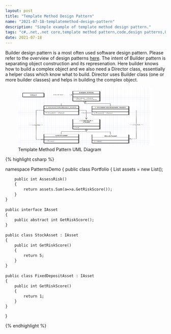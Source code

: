 ```yaml
---
layout: post
title: "Template Method Design Pattern"
name: "2021-07-18-templatemethod-design-pattern"
description: "Simple example of template method design pattern."
tags: "c#,.net,.net core,template method pattern,code,design patterns,UML,unified modeling language,technical article,blog,post"
date: 2021-07-18
---
```


<p>Builder design pattern is a most often used software design pattern. Please refer to the overview of design patterns <a href="http://srirangamv.github.io/blog/design-patterns-overview" target="_blank">here</a>. The intent of Builder pattern is separating object construction and its represenation. Here builder knows how to build a complex object and we also need a Director class, essentially a helper class which know what to build. Director uses Builder class (one or more builder classes) and helps in building the complex object.</p>

<p>
    <figure>
      <img src="/images/TemplatemethodPattern.png" alt="Template Method Pattern UML Diagram" width="716px" height="185px" />
      <figcaption>Template Method Pattern UML Diagram</figcaption>
    </figure>    
</p>

{% highlight csharp %}

namespace PatternsDemo
{
    public class Portfolio
    {
        List<IAsset> assets = new List<IAsset>();

        public int AssessRisk()
        {
            return assets.Sum(a=>a.GetRiskScore());
        }
    }

    public interface IAsset
    {        
        public abstract int GetRiskScore();
    }

    public class StockAsset : IAsset
    {
        public int GetRiskScore()
        {
            return 5;
        }
    }

    public class FixedDepositAsset : IAsset
    {
        public int GetRiskScore()
        {
            return 1;
        }
    }
}

{% endhighlight %}